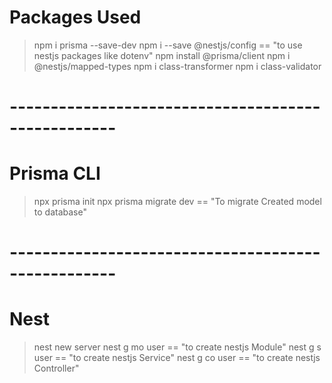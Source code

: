 # Packages Used

> npm i prisma --save-dev
> npm i --save @nestjs/config == "to use nestjs packages like dotenv"
> npm install @prisma/client
> npm i @nestjs/mapped-types
> npm i class-transformer
> npm i class-validator

# ---------------------------------------------------

# Prisma CLI

> npx prisma init
> npx prisma migrate dev == "To migrate Created model to database"

# ---------------------------------------------------

# Nest

> nest new server
> nest g mo user == "to create nestjs Module"
> nest g s user == "to create nestjs Service"
> nest g co user == "to create nestjs Controller"

